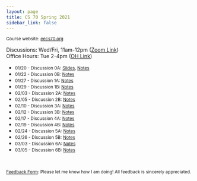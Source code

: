```yaml
---
layout: page
title: CS 70 Spring 2021
sidebar_link: false
---
```


<small> Course website: <a href='https://www.eecs70.org'>eecs70.org</a> </small>

Discussions: Wed/Fri, 11am-12pm (<a href='https://berkeley.zoom.us/j/93166055219?pwd=QVNKK2hvdEQvak9sQm1wWnVQamdlQT09'>Zoom Link</a>)
<br>
Office Hours: Tue 2-4pm (<a href='https://oh.eecs70.org'>OH Link</a>)

* <small> 01/20 - Discussion 0A: <a href='https://docs.google.com/presentation/d/1ruLXTOKdQ9Q-3QI4MGS-X-d_i9AjLMVkQSL2-8gSGM0/edit?usp=sharing'>Slides</a>, <a href='/assets/pdfs/cs70/sp21cs70/dis0a.pdf'>Notes</a> </small>
* <small> 01/22 - Discussion 0B: <a href='/assets/pdfs/cs70/sp21cs70/dis0b.pdf'>Notes</a> </small>
* <small> 01/27 - Discussion 1A: <a href='/assets/pdfs/cs70/sp21cs70/dis1a.pdf'>Notes</a> </small>
* <small> 01/29 - Discussion 1B: <a href='/assets/pdfs/cs70/sp21cs70/dis1b.pdf'>Notes</a> </small>
* <small> 02/03 - Discussion 2A: <a href='/assets/pdfs/cs70/sp21cs70/dis2a.pdf'>Notes</a> </small>
* <small> 02/05 - Discussion 2B: <a href='/assets/pdfs/cs70/sp21cs70/dis2b.pdf'>Notes</a> </small>
* <small> 02/10 - Discussion 3A: <a href='/assets/pdfs/cs70/sp21cs70/dis3a.pdf'>Notes</a> </small>
* <small> 02/12 - Discussion 3B: <a href='/assets/pdfs/cs70/sp21cs70/dis3b.pdf'>Notes</a> </small>
* <small> 02/17 - Discussion 4A: <a href='/assets/pdfs/cs70/sp21cs70/dis4a.pdf'>Notes</a> </small>
* <small> 02/19 - Discussion 4B: <a href='/assets/pdfs/cs70/sp21cs70/dis4b.pdf'>Notes</a> </small>
* <small> 02/24 - Discussion 5A: <a href='/assets/pdfs/cs70/sp21cs70/dis5a.pdf'>Notes</a> </small>
* <small> 02/26 - Discussion 5B: <a href='/assets/pdfs/cs70/sp21cs70/dis5b.pdf'>Notes</a> </small>
* <small> 03/03 - Discussion 6A: <a href='/assets/pdfs/cs70/sp21cs70/dis6a.pdf'>Notes</a> </small>
* <small> 03/05 - Discussion 6B: <a href='/assets/pdfs/cs70/sp21cs70/dis6b.pdf'>Notes</a> </small>



<br>

<small><a href='https://forms.gle/QEK1meixGCxbfHBP8'>Feedback Form</a>: Please let me know how I am doing! All feedback is sincerely appreciated.</small>
